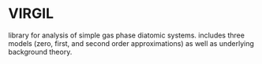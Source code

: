 # VIRGIL
library for analysis of simple gas phase diatomic systems. includes three models (zero, first, and second order approximations) as well as underlying background theory. 
